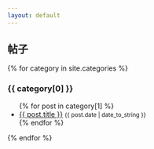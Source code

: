 ```yaml
---
layout: default
---
```


<!-- <h2 id="top-title">文章列表</h2> -->
<!-- <ul>
{% for post in site.posts %}
  <li class="post-{{ post.category }} post-{{ post.categories }}">
    <a href="{{ post.url }}">{{ post.title }}</a><small>{{ post.date | date_to_string }}</small>
  </li>
{% endfor %}
</ul> -->

<h2 id="top-title">帖子</h2>
{% for category in site.categories %}
  <h3>{{ category[0] }}</h3>
  <ul>
    {% for post in category[1] %}
      <li>
        <a href="{{ post.url }}">{{ post.title }}</a>
        <small>{{ post.date | date_to_string }}</small>
      </li>
    {% endfor %}
  </ul>
{% endfor %}

<!-- post >> content - excerpt - output - previous - id - url - relative_path - next - path - collection - draft - categories - layout - title - tags - date - slug - ext -->